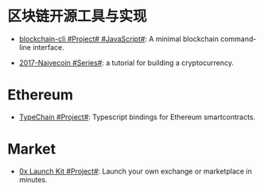 

# 区块链开源工具与实现

- [blockchain-cli #Project# #JavaScript#](https://github.com/seanseany/blockchain-cli): A minimal blockchain command-line interface.

- [2017-Naivecoin #Series#](https://lhartikk.github.io/): a tutorial for building a cryptocurrency.

# Ethereum 

- [TypeChain #Project#](https://github.com/Neufund/TypeChain): Typescript bindings for Ethereum smartcontracts.

# Market 

- [0x Launch Kit #Project#](https://0x.org/launch-kit): Launch your own exchange or marketplace in minutes.
